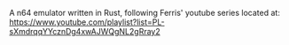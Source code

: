 A n64 emulator written in Rust, following Ferris' youtube series located at: https://www.youtube.com/playlist?list=PL-sXmdrqqYYcznDg4xwAJWQgNL2gRray2